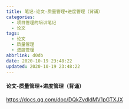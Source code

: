 ```yaml
---
title: 笔记-论文-质量管理+进度管理（背诵）
categories:
  - 项目管理的培训笔记
  - 论文
tags:
  - 论文
  - 质量管理
  - 进度管理
abbrlink: d0db
date: 2020-10-19 23:48:22
updated: 2020-10-19 23:48:22
---
```


#### 论文-质量管理+进度管理（背诵）

<https://docs.qq.com/doc/DQkZvdldMV1pGTXJX>
